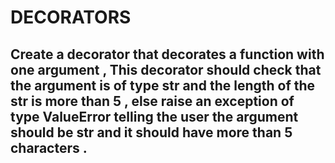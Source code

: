 # DECORATORS


## Create a decorator that decorates a function with one argument , This decorator should check that the argument is of type str and the length of the str is more than 5 , else raise an exception of type ValueError telling the user the argument should be str and it should have more than 5 characters .

